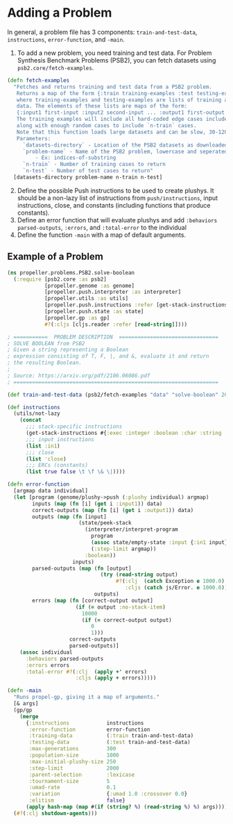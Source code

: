 # Adding a Problem

In general, a problem file has 3 components: `train-and-test-data`, `instructions`, `error-function`, and `-main`.

1. To add a new problem, you need training and test data. For Problem Synthesis Benchmark Problems (PSB2),
you can fetch datasets using `psb2.core/fetch-examples`.

```clojure
(defn fetch-examples
  "Fetches and returns training and test data from a PSB2 problem.
   Returns a map of the form {:train training-examples :test testing-examples}
   where training-examples and testing-examples are lists of training and test
   data. The elements of these lists are maps of the form:
   {:input1 first-input :input2 second-input ... :output1 first-output ...}
   The training examples will include all hard-coded edge cases included in the suite,
   along with enough random cases to include `n-train` cases.
   Note that this function loads large datasets and can be slow, 30-120 seconds.
   Parameters:
     `datasets-directory` - Location of the PSB2 datasets as downloaded from https://zenodo.org/record/4678739
     `problem-name` - Name of the PSB2 problem, lowercase and seperated by dashes.
         - Ex: indices-of-substring
     `n-train` - Number of training cases to return
     `n-test` - Number of test cases to return"
  [datasets-directory problem-name n-train n-test]

```
2. Define the possible Push instructions to be used to create plushys. It should be a non-lazy list of 
instructions from `push/instructions`, input instructions, close, and constants (including functions that produce constants).
3. Define an error function that will evaluate plushys and add `:behaviors parsed-outputs`, 
   `:errors`, and `:total-error` to the individual
4. Define the function `-main` with a map of default arguments.

## Example of a Problem

```clojure
(ns propeller.problems.PSB2.solve-boolean
  (:require [psb2.core :as psb2]
            [propeller.genome :as genome]
            [propeller.push.interpreter :as interpreter]
            [propeller.utils :as utils]
            [propeller.push.instructions :refer [get-stack-instructions]]
            [propeller.push.state :as state]
            [propeller.gp :as gp]
            #?(:cljs [cljs.reader :refer [read-string]])))

; ===========  PROBLEM DESCRIPTION  ================================
; SOLVE BOOLEAN from PSB2
; Given a string representing a Boolean
; expression consisting of T, F, |, and &, evaluate it and return
; the resulting Boolean.
;
; Source: https://arxiv.org/pdf/2106.06086.pdf
; ==================================================================

(def train-and-test-data (psb2/fetch-examples "data" "solve-boolean" 200 2000))

(def instructions
  (utils/not-lazy
    (concat
      ;;; stack-specific instructions
      (get-stack-instructions #{:exec :integer :boolean :char :string :print})
      ;;; input instructions
      (list :in1)
      ;;; close
      (list 'close)
      ;;; ERCs (constants)
      (list true false \t \f \& \|))))

(defn error-function
  [argmap data individual]
  (let [program (genome/plushy->push (:plushy individual) argmap)
        inputs (map (fn [i] (get i :input1)) data)
        correct-outputs (map (fn [i] (get i :output1)) data)
        outputs (map (fn [input]
                       (state/peek-stack
                         (interpreter/interpret-program
                           program
                           (assoc state/empty-state :input {:in1 input})
                           (:step-limit argmap))
                         :boolean))
                     inputs)
        parsed-outputs (map (fn [output]
                              (try (read-string output)
                                   #?(:clj  (catch Exception e 1000.0)
                                      :cljs (catch js/Error. e 1000.0))))
                            outputs)
        errors (map (fn [correct-output output]
                      (if (= output :no-stack-item)
                        10000
                        (if (= correct-output output)
                           0
                           1)))
                    correct-outputs
                    parsed-outputs)]
    (assoc individual
      :behaviors parsed-outputs
      :errors errors
      :total-error #?(:clj  (apply +' errors)
                      :cljs (apply + errors)))))

(defn -main
  "Runs propel-gp, giving it a map of arguments."
  [& args]
  (gp/gp
    (merge
      {:instructions            instructions
       :error-function          error-function
       :training-data           (:train train-and-test-data)
       :testing-data            (:test train-and-test-data)
       :max-generations         300
       :population-size         1000
       :max-initial-plushy-size 250
       :step-limit              2000
       :parent-selection        :lexicase
       :tournament-size         5
       :umad-rate               0.1
       :variation               {:umad 1.0 :crossover 0.0}
       :elitism                 false}
      (apply hash-map (map #(if (string? %) (read-string %) %) args))))
  (#?(:clj shutdown-agents)))

```